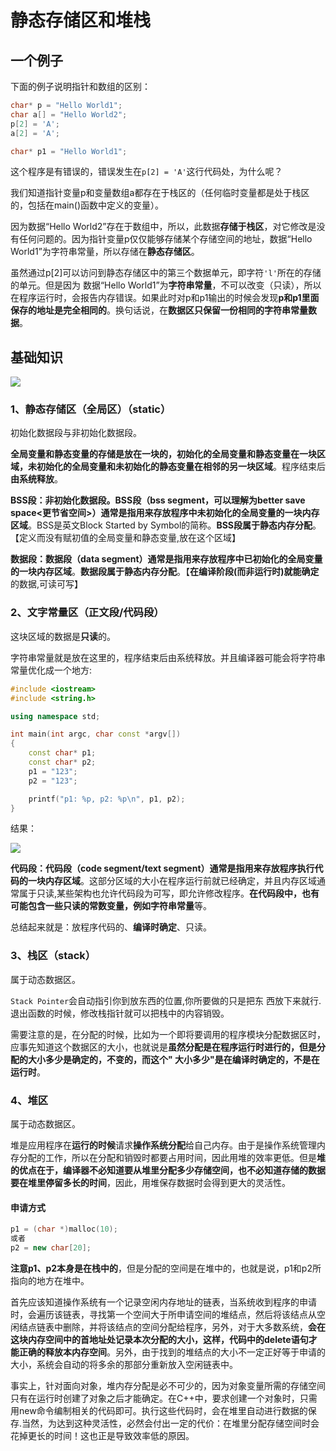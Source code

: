 # 静态存储区和堆栈

## 一个例子

下面的例子说明指针和数组的区别：

```c++
char* p = "Hello World1"; 
char a[] = "Hello World2";
p[2] = 'A';
a[2] = 'A';

char* p1 = "Hello World1";
```

这个程序是有错误的，错误发生在`p[2] = 'A'`这行代码处，为什么呢？

我们知道指针变量p和变量数组a都存在于栈区的（任何临时变量都是处于栈区的，包括在main()函数中定义的变量）。

因为数据“Hello  World2”存在于数组中，所以，此数据**存储于栈区**，对它修改是没有任何问题的。因为指针变量p仅仅能够存储某个存储空间的地址，数据“Hello  World1”为字符串常量，所以存储在**静态存储区**。

虽然通过p[2]可以访问到静态存储区中的第三个数据单元，即字符`'l'`所在的存储的单元。但是因为 数据“Hello  World1”为**字符串常量**，不可以改变（只读），所以在程序运行时，会报告内存错误。如果此时对p和p1输出的时候会发现**p和p1里面保存的地址是完全相同的**。换句话说，在**数据区只保留一份相同的字符串常量数据**。

## 基础知识

![](http://oklbfi1yj.bkt.clouddn.com/%E9%9D%99%E6%80%81%E5%AD%98%E5%82%A8%E5%8C%BA%E5%92%8C%E5%A0%86%E6%A0%88/1.png)

### 1、静态存储区（全局区）（static）    

初始化数据段与非初始化数据段。

**全局变量和静态变量的存储是放在一块的，初始化的全局变量和静态变量在一块区域，未初始化的全局变量和未初始化的静态变量在相邻的另一块区域**。程序结束后**由系统释放**。

**BSS段：非初始化数据段。**BSS段（bss segment，可以理解为better save space<更节省空间>）通常是指用来**存放程序中未初始化的全局变量的一块内存区域**。BSS是英文Block Started by Symbol的简称。**BSS段属于静态内存分配**。【定义而没有赋初值的全局变量和静态变量,放在这个区域】



**数据段：**数据段（data segment）通常是指用来**存放程序中已初始化的全局变量的一块内存区域**。**数据段属于静态内存分配**。【**在编译阶段(而非运行时)就能确定**的数据,可读可写】

### 2、文字常量区（正文段/代码段）

这块区域的数据是**只读**的。

字符串常量就是放在这里的，程序结束后由系统释放。并且编译器可能会将字符串常量优化成一个地方:

```c++
#include <iostream>
#include <string.h>

using namespace std;

int main(int argc, char const *argv[])
{
	const char* p1;
	const char* p2;
	p1 = "123";
	p2 = "123";

	printf("p1: %p, p2: %p\n", p1, p2);
}
```

结果：

![](http://oklbfi1yj.bkt.clouddn.com/%E9%9D%99%E6%80%81%E5%AD%98%E5%82%A8%E5%8C%BA%E5%92%8C%E5%A0%86%E6%A0%88/2.PNG)

**代码段：**代码段（code segment/text segment）通常是指**用来存放程序执行代码的一块内存区域**。这部分区域的大小在程序运行前就已经确定，并且内存区域通常属于只读,某些架构也允许代码段为可写，即允许修改程序。**在代码段中，也有可能包含一些只读的常数变量，例如字符串常量**等。

总结起来就是：放程序代码的、**编译时确定**、只读。

### 3、栈区（stack）

属于动态数据区。

`Stack Pointer`会自动指引你到放东西的位置,你所要做的只是把东 西放下来就行.退出函数的时候，修改栈指针就可以把栈中的内容销毁。

需要注意的是，在分配的时候，比如为一个即将要调用的程序模块分配数据区时，应事先知道这个数据区的大小，也就说是**虽然分配是在程序运行时进行的，但是分配的大小多少是确定的，不变的，而这个" 大小多少"是在编译时确定的，不是在运行时**。

### 4、堆区

属于动态数据区。

堆是应用程序在**运行的时候**请求**操作系统分配**给自己内存。由于是操作系统管理内存分配的工作，所以在分配和销毁时都要占用时间，因此用堆的效率更低。但是**堆的优点在于，编译器不必知道要从堆里分配多少存储空间，也不必知道存储的数据要在堆里停留多长的时间**，因此，用堆保存数据时会得到更大的灵活性。

#### 申请方式

```c++
p1 = (char *)malloc(10);
或者
p2 = new char[20];
```

**注意p1、p2本身是在栈中的**，但是分配的空间是在堆中的，也就是说，p1和p2所指向的地方在堆中。

首先应该知道操作系统有一个记录空闲内存地址的链表，当系统收到程序的申请时，会遍历该链表，寻找第一个空间大于所申请空间的堆结点，然后将该结点从空闲结点链表中删除，并将该结点的空间分配给程序，另外，对于大多数系统，**会在这块内存空间中的首地址处记录本次分配的大小，这样，代码中的delete语句才能正确的释放本内存空间**。另外，由于找到的堆结点的大小不一定正好等于申请的大小，系统会自动的将多余的那部分重新放入空闲链表中。

事实上，针对面向对象，堆内存分配是必不可少的，因为对象变量所需的存储空间只有在运行时创建了对象之后才能确定。在C++中，要求创建一个对象时，只需用new命令编制相关的代码即可。执行这些代码时，会在堆里自动进行数据的保存.当然，为达到这种灵活性，必然会付出一定的代价：在堆里分配存储空间时会花掉更长的时间！这也正是导致效率低的原因。































